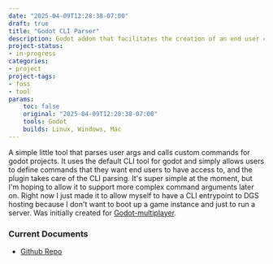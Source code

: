 ```yaml
---
date: "2025-04-09T12:28:38-07:00"
draft: true
title: "Godot CLI Parser"
description: Godot addon that facilitates the creation of an end user command line interface for Godot applications.
project-status:
- in-progress
categories:
- project
project-tags:
- foss
- tool
params:
    toc: false
    original: "2025-04-09T12:28:38-07:00"
    tools: Godot
    builds: Linux, Windows, Mac
---
```


A simple little tool that parses user args and calls custom commands for godot projects. It uses the default CLI tool for godot and simply allows users to define commands that they want end users to have access to, and the plugin takes care of the CLI parsing. It's super simple at the moment, but I'm hoping to allow it to support more complex command arguments later on. Right now I just made it to allow myself to have a CLI entrypoint to DGS hosting because I don't want to boot up a game instance and just to run a server. Was initially created for [Godot-multiplayer](/projects/godot-multiplayer).

### Current Documents

- [Github Repo](https://github.com/Fireye04/godot-cli-parser)
